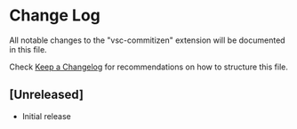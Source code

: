 # Change Log
All notable changes to the "vsc-commitizen" extension will be documented in this file.

Check [Keep a Changelog](http://keepachangelog.com/) for recommendations on how to structure this file.

## [Unreleased]
- Initial release